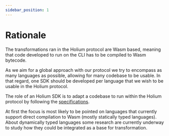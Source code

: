 ```yaml
---
sidebar_position: 1
---
```


# Rationale

The transformations ran in the Holium protocol are Wasm based, meaning that code developed to run on the CLI
has to be compiled to Wasm bytecode.

As we aim for a global approach with our protocol we try to encompass as many languages as possible, allowing
for many codebase to be usable. In that regard, one SDK should be developed per language that we wish
to be usable in the Holium protocol. 

The role of an Holium SDK is to adapt a codebase to run within the Holium protocol by following the 
[specifications](specifications.md). 

At first the focus is most likely to be pointed on languages that currently support direct compilation 
to Wasm (mostly statically typed languages). About dynamically typed languages some research are currently
underway to study how they could be integrated as a base for transformation.



